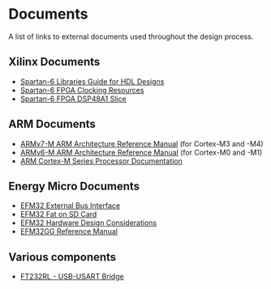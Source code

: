 Documents
=========

A list of links to external documents used throughout the design process.

Xilinx Documents
----------------

* <a href="http://www.xilinx.com/support/documentation/sw_manuals/xilinx12_4/spartan6_hdl.pdf">Spartan-6 Libraries Guide for HDL Designs</a>
* <a href="http://www.xilinx.com/support/documentation/user_guides/ug382.pdf">Spartan-6 FPGA Clocking Resources</a>
* <a href="http://www.xilinx.com/support/documentation/user_guides/ug389.pdf">Spartan-6 FPGA DSP48A1 Slice</a>

ARM Documents
-------------

* <a href="http://infocenter.arm.com/help/topic/com.arm.doc.ddi0403c/index.html">ARMv7-M ARM Architecture Reference Manual</a> (for Cortex-M3 and -M4)
* <a href="http://infocenter.arm.com/help/index.jsp?topic=/com.arm.doc.ddi0419c/index.html">ARMv6-M ARM Architecture Reference Manual</a> (for Cortex-M0 and -M1)
* <a href="http://infocenter.arm.com/help/topic/com.arm.doc.set.cortexm/index.html">ARM Cortex-M Series Processor Documentation</a>

Energy Micro Documents
----------------------

* <a href="http://cdn.energymicro.com/dl/an/pdf/an0034_efm32_ebi.pdf">EFM32 External Bus Interface</a>
* <a href="http://cdn.energymicro.com/dl/an/pdf/an0030_efm32_fat_on_sd_card.pdf">EFM32 Fat on SD Card</a>
* <a href="http://cdn.energymicro.com/dl/an/pdf/an0002_efm32_hardware_design_considerations.pdf">EFM32 Hardware Design Considerations</a>
* <a href="http://cdn.energymicro.com/dl/devices/pdf/d0053_efm32gg_reference_manual.pdf">EFM32GG Reference Manual</a>

Various components
------------------
* <a href="http://www.farnell.com/datasheets/1647396.pdf">FT232RL - USB-USART Bridge</a>
